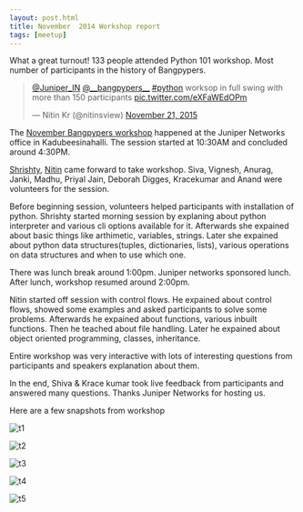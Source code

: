 ```yaml
---
layout: post.html
title: November  2014 Workshop report
tags: [meetup]
---
```


What a great turnout! 133 people attended Python 101 workshop. Most number of participants in the history of Bangpypers.

<blockquote class="twitter-tweet" lang="en"><p lang="en" dir="ltr"><a href="https://twitter.com/Juniper_IN">@Juniper_IN</a> <a href="https://twitter.com/__bangpypers__">@__bangpypers__</a> <a href="https://twitter.com/hashtag/python?src=hash">#python</a> worksop in full swing with more than 150 participants <a href="https://t.co/eXFaWEdOPm">pic.twitter.com/eXFaWEdOPm</a></p>&mdash; Nitin Kr (@nitinsview) <a href="https://twitter.com/nitinsview/status/667955634545913857">November 21, 2015</a></blockquote>
<script async src="//platform.twitter.com/widgets.js" charset="utf-8"></script>

The [November Bangpypers workshop](http://www.meetup.com/BangPypers/events/224846042/) happened at the Juniper Networks office in Kadubeesinahalli. The session started at 10:30AM and concluded around 4:30PM.

[Shrishty](https://github.com/shrishty), [Nitin](https://github.com/shrishty) came forward to take workshop. Siva, Vignesh, Anurag, Janki, Madhu,  Priyal Jain, Deborah Digges, Kracekumar and Anand were volunteers for the session.


Before beginning session, volunteers helped participants with installation of python. Shrishty started morning session by explaning about python interpreter and various cli options available for it. Afterwards she expained about basic things like arthimetic, variables, strings. Later she expained about python data structures(tuples, dictionaries, lists), various operations on data structures and when to use which one.

There was lunch break around 1:00pm. Juniper networks sponsored lunch. After lunch, workshop resumed around 2:00pm.

Nitin started off session with control flows. He expained about control flows, showed some examples and asked participants to solve some problems. Afterwards he expained about functions, various inbuilt functions. Then he teached about file handling. Later he expained about object oriented programming, classes, inheritance.

Entire workshop was very interactive with lots of interesting questions from participants and speakers explanation about them.

In the end, Shiva & Krace kumar took live feedback from participants and answered many questions. Thanks Juniper Networks for hosting us.

Here are a few snapshots from workshop

![t1](http://photos2.meetupstatic.com/photos/event/1/4/6/2/600_444365218.jpeg)

![t2](http://photos4.meetupstatic.com/photos/event/1/4/6/3/600_444365219.jpeg)

![t3](http://photos1.meetupstatic.com/photos/event/1/4/6/5/600_444365221.jpeg)

![t4](http://photos4.meetupstatic.com/photos/event/1/4/8/7/600_444365255.jpeg)

![t5](http://photos3.meetupstatic.com/photos/event/1/4/8/a/600_444365258.jpeg)
